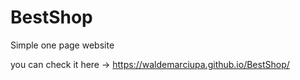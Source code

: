 # BestShop

Simple one page website

you can check it here -> https://waldemarciupa.github.io/BestShop/

